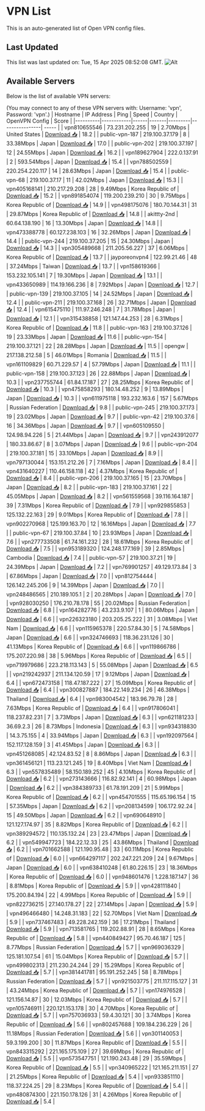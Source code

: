 # VPN List

This is an auto-generated list of Open VPN config files.

## Last Updated

This list was last updated on: Tue, 15 Apr 2025 08:52:08 GMT.
![Alt](https://repobeats.axiom.co/api/embed/186b98318ef1479477931607c1ad7d823f12451f.svg "Repobeats analytics image")

## Available Servers

Below is the list of available VPN servers:

(You may connect to any of these VPN servers with: Username: 'vpn', Password: 'vpn'.)
| Hostname | IP Address | Ping | Speed | Country | OpenVPN Config | Score |
|----------|------------|------|-------|---------|----------------| ----- |
| vpn810655546 | 73.231.202.255 | 19 | 2.70Mbps | United States | [Download 📥](./configs/server_0_US.ovpn) | 18.2 |
| public-vpn-187 | 219.100.37.179 | 8 | 33.38Mbps | Japan | [Download 📥](./configs/server_1_JP.ovpn) | 17.0 |
| public-vpn-202 | 219.100.37.197 | 12 | 24.55Mbps | Japan | [Download 📥](./configs/server_2_JP.ovpn) | 16.2 |
| vpn189627904 | 222.0.137.91 | 2 | 593.54Mbps | Japan | [Download 📥](./configs/server_3_JP.ovpn) | 15.4 |
| vpn788502559 | 220.254.220.117 | 14 | 28.63Mbps | Japan | [Download 📥](./configs/server_4_JP.ovpn) | 15.4 |
| public-vpn-68 | 219.100.37.17 | 11 | 42.02Mbps | Japan | [Download 📥](./configs/server_5_JP.ovpn) | 15.3 |
| vpn405168141 | 210.217.29.208 | 28 | 9.49Mbps | Korea Republic of | [Download 📥](./configs/server_6_KR.ovpn) | 15.2 |
| vpn891854074 | 119.200.239.210 | 30 | 9.75Mbps | Korea Republic of | [Download 📥](./configs/server_7_KR.ovpn) | 14.9 |
| vpn498175076 | 180.70.144.31 | 31 | 29.87Mbps | Korea Republic of | [Download 📥](./configs/server_8_KR.ovpn) | 14.8 |
| akittty-2nd | 60.64.138.190 | 16 | 13.30Mbps | Japan | [Download 📥](./configs/server_9_JP.ovpn) | 14.8 |
| vpn473388778 | 60.127.238.103 | 16 | 32.26Mbps | Japan | [Download 📥](./configs/server_10_JP.ovpn) | 14.4 |
| public-vpn-244 | 219.100.37.205 | 15 | 24.30Mbps | Japan | [Download 📥](./configs/server_11_JP.ovpn) | 14.3 |
| vpn305489668 | 211.205.56.227 | 37 | 6.06Mbps | Korea Republic of | [Download 📥](./configs/server_12_KR.ovpn) | 13.7 |
| jayporeonvpn4 | 122.99.21.46 | 48 | 37.24Mbps | Taiwan | [Download 📥](./configs/server_13_TW.ovpn) | 13.7 |
| vpn158619366 | 153.232.105.141 | 7 | 19.30Mbps | Japan | [Download 📥](./configs/server_14_JP.ovpn) | 13.1 |
| vpn433650989 | 114.19.166.236 | 8 | 7.92Mbps | Japan | [Download 📥](./configs/server_15_JP.ovpn) | 12.7 |
| public-vpn-139 | 219.100.37.105 | 14 | 24.52Mbps | Japan | [Download 📥](./configs/server_16_JP.ovpn) | 12.4 |
| public-vpn-211 | 219.100.37.168 | 26 | 32.71Mbps | Japan | [Download 📥](./configs/server_17_JP.ovpn) | 12.4 |
| vpn615475110 | 111.97.246.248 | 7 | 31.78Mbps | Japan | [Download 📥](./configs/server_18_JP.ovpn) | 12.1 |
| vpn315438858 | 121.147.44.253 | 28 | 6.31Mbps | Korea Republic of | [Download 📥](./configs/server_19_KR.ovpn) | 11.8 |
| public-vpn-163 | 219.100.37.126 | 19 | 23.33Mbps | Japan | [Download 📥](./configs/server_20_JP.ovpn) | 11.6 |
| public-vpn-154 | 219.100.37.121 | 22 | 28.28Mbps | Japan | [Download 📥](./configs/server_21_JP.ovpn) | 11.5 |
| opengw | 217.138.212.58 | 5 | 46.01Mbps | Romania | [Download 📥](./configs/server_22_RO.ovpn) | 11.5 |
| vpn161109829 | 60.71.229.57 | 4 | 57.79Mbps | Japan | [Download 📥](./configs/server_23_JP.ovpn) | 11.1 |
| public-vpn-158 | 219.100.37.123 | 26 | 22.88Mbps | Japan | [Download 📥](./configs/server_24_JP.ovpn) | 10.3 |
| vpn237755744 | 61.84.17.187 | 27 | 28.25Mbps | Korea Republic of | [Download 📥](./configs/server_25_KR.ovpn) | 10.3 |
| vpn475858293 | 180.14.48.252 | 9 | 13.89Mbps | Japan | [Download 📥](./configs/server_26_JP.ovpn) | 10.3 |
| vpn611975118 | 193.232.163.6 | 157 | 5.67Mbps | Russian Federation | [Download 📥](./configs/server_27_RU.ovpn) | 9.8 |
| public-vpn-245 | 219.100.37.173 | 19 | 23.02Mbps | Japan | [Download 📥](./configs/server_28_JP.ovpn) | 9.7 |
| public-vpn-42 | 219.100.37.6 | 16 | 34.36Mbps | Japan | [Download 📥](./configs/server_29_JP.ovpn) | 9.7 |
| vpn605109550 | 124.98.94.226 | 5 | 21.44Mbps | Japan | [Download 📥](./configs/server_30_JP.ovpn) | 9.7 |
| vpn243912077 | 180.33.86.67 | 8 | 3.07Mbps | Japan | [Download 📥](./configs/server_31_JP.ovpn) | 9.6 |
| public-vpn-204 | 219.100.37.181 | 15 | 33.10Mbps | Japan | [Download 📥](./configs/server_32_JP.ovpn) | 8.9 |
| vpn797130044 | 153.151.212.26 | 7 | 7.16Mbps | Japan | [Download 📥](./configs/server_33_JP.ovpn) | 8.4 |
| vpn431640227 | 110.46.158.118 | 42 | 4.37Mbps | Korea Republic of | [Download 📥](./configs/server_34_KR.ovpn) | 8.4 |
| public-vpn-206 | 219.100.37.165 | 15 | 23.70Mbps | Japan | [Download 📥](./configs/server_35_JP.ovpn) | 8.2 |
| public-vpn-183 | 219.100.37.161 | 22 | 45.05Mbps | Japan | [Download 📥](./configs/server_36_JP.ovpn) | 8.2 |
| vpn561559568 | 39.116.164.187 | 39 | 7.31Mbps | Korea Republic of | [Download 📥](./configs/server_37_KR.ovpn) | 7.9 |
| vpn929855853 | 125.132.22.163 | 29 | 9.01Mbps | Korea Republic of | [Download 📥](./configs/server_38_KR.ovpn) | 7.8 |
| vpn902270968 | 125.199.163.70 | 12 | 16.16Mbps | Japan | [Download 📥](./configs/server_39_JP.ovpn) | 7.7 |
| public-vpn-67 | 219.100.37.84 | 10 | 23.93Mbps | Japan | [Download 📥](./configs/server_40_JP.ovpn) | 7.6 |
| vpn277733508 | 61.74.161.232 | 28 | 18.61Mbps | Korea Republic of | [Download 📥](./configs/server_41_KR.ovpn) | 7.5 |
| vpn953189320 | 124.248.177.169 | 39 | 2.85Mbps | Cambodia | [Download 📥](./configs/server_42_KH.ovpn) | 7.4 |
| public-vpn-57 | 219.100.37.21 | 19 | 24.39Mbps | Japan | [Download 📥](./configs/server_43_JP.ovpn) | 7.2 |
| vpn769901257 | 49.129.173.84 | 3 | 67.86Mbps | Japan | [Download 📥](./configs/server_44_JP.ovpn) | 7.0 |
| vpn812754444 | 126.142.245.206 | 9 | 14.39Mbps | Japan | [Download 📥](./configs/server_45_JP.ovpn) | 7.0 |
| vpn248486565 | 210.189.105.1 | 2 | 20.28Mbps | Japan | [Download 📥](./configs/server_46_JP.ovpn) | 7.0 |
| vpn928030250 | 176.210.78.178 | 55 | 20.02Mbps | Russian Federation | [Download 📥](./configs/server_47_RU.ovpn) | 6.8 |
| vpn164282776 | 43.233.9.107 | 1 | 80.06Mbps | Japan | [Download 📥](./configs/server_48_JP.ovpn) | 6.6 |
| vpn226323180 | 203.205.25.222 | 31 | 3.08Mbps | Viet Nam | [Download 📥](./configs/server_49_VN.ovpn) | 6.6 |
| vpn115965378 | 220.57.84.30 | 5 | 74.58Mbps | Japan | [Download 📥](./configs/server_50_JP.ovpn) | 6.6 |
| vpn324746693 | 118.36.231.126 | 30 | 41.13Mbps | Korea Republic of | [Download 📥](./configs/server_51_KR.ovpn) | 6.6 |
| vpn119866786 | 175.207.220.98 | 38 | 5.96Mbps | Korea Republic of | [Download 📥](./configs/server_52_KR.ovpn) | 6.5 |
| vpn719979686 | 223.218.113.143 | 5 | 55.08Mbps | Japan | [Download 📥](./configs/server_53_JP.ovpn) | 6.5 |
| vpn219242937 | 211.134.120.59 | 17 | 9.12Mbps | Japan | [Download 📥](./configs/server_54_JP.ovpn) | 6.4 |
| vpn672473158 | 118.47.187.222 | 27 | 15.09Mbps | Korea Republic of | [Download 📥](./configs/server_55_KR.ovpn) | 6.4 |
| vpn300827887 | 184.22.149.234 | 26 | 46.38Mbps | Thailand | [Download 📥](./configs/server_56_TH.ovpn) | 6.4 |
| vpn983004542 | 183.96.79.78 | 28 | 7.63Mbps | Korea Republic of | [Download 📥](./configs/server_57_KR.ovpn) | 6.4 |
| vpn917806041 | 118.237.82.231 | 7 | 3.73Mbps | Japan | [Download 📥](./configs/server_58_JP.ovpn) | 6.3 |
| vpn621181233 | 36.69.2.3 | 26 | 8.73Mbps | Indonesia | [Download 📥](./configs/server_59_ID.ovpn) | 6.3 |
| vpn934318830 | 14.3.75.155 | 4 | 33.94Mbps | Japan | [Download 📥](./configs/server_60_JP.ovpn) | 6.3 |
| vpn192097564 | 152.117.128.159 | 3 | 41.45Mbps | Japan | [Download 📥](./configs/server_61_JP.ovpn) | 6.3 |
| vpn451268085 | 42.124.83.52 | 8 | 8.86Mbps | Japan | [Download 📥](./configs/server_62_JP.ovpn) | 6.3 |
| vpn361456121 | 113.23.121.245 | 19 | 8.40Mbps | Viet Nam | [Download 📥](./configs/server_63_VN.ovpn) | 6.3 |
| vpn557835489 | 58.150.189.252 | 45 | 4.10Mbps | Korea Republic of | [Download 📥](./configs/server_64_KR.ovpn) | 6.2 |
| vpn273143666 | 116.82.92.141 | 4 | 60.98Mbps | Japan | [Download 📥](./configs/server_65_JP.ovpn) | 6.2 |
| vpn384389733 | 61.78.191.209 | 21 | 5.99Mbps | Korea Republic of | [Download 📥](./configs/server_66_KR.ovpn) | 6.2 |
| vpn454701555 | 115.65.196.154 | 15 | 57.35Mbps | Japan | [Download 📥](./configs/server_67_JP.ovpn) | 6.2 |
| vpn208134599 | 106.172.92.24 | 15 | 49.50Mbps | Japan | [Download 📥](./configs/server_68_JP.ovpn) | 6.2 |
| vpn690648910 | 121.127.174.97 | 35 | 8.82Mbps | Korea Republic of | [Download 📥](./configs/server_69_KR.ovpn) | 6.2 |
| vpn389294572 | 110.135.132.24 | 23 | 23.47Mbps | Japan | [Download 📥](./configs/server_70_JP.ovpn) | 6.2 |
| vpn549947723 | 184.22.12.33 | 25 | 43.86Mbps | Thailand | [Download 📥](./configs/server_71_TH.ovpn) | 6.2 |
| vpn701662588 | 121.190.95.48 | 33 | 60.11Mbps | Korea Republic of | [Download 📥](./configs/server_72_KR.ovpn) | 6.0 |
| vpn664297117 | 202.247.221.209 | 24 | 9.67Mbps | Japan | [Download 📥](./configs/server_73_JP.ovpn) | 6.0 |
| vpn638410248 | 61.80.226.15 | 23 | 18.36Mbps | Korea Republic of | [Download 📥](./configs/server_74_KR.ovpn) | 6.0 |
| vpn948601476 | 1.228.187.147 | 36 | 8.81Mbps | Korea Republic of | [Download 📥](./configs/server_75_KR.ovpn) | 5.9 |
| vpn428111840 | 175.200.84.194 | 22 | 4.99Mbps | Korea Republic of | [Download 📥](./configs/server_76_KR.ovpn) | 5.9 |
| vpn822736215 | 27.140.178.27 | 22 | 27.14Mbps | Japan | [Download 📥](./configs/server_77_JP.ovpn) | 5.9 |
| vpn496466480 | 14.248.31.183 | 22 | 52.70Mbps | Viet Nam | [Download 📥](./configs/server_78_VN.ovpn) | 5.9 |
| vpn737467483 | 49.228.242.159 | 36 | 17.21Mbps | Thailand | [Download 📥](./configs/server_79_TH.ovpn) | 5.9 |
| vpn713581765 | 119.202.88.91 | 28 | 8.65Mbps | Korea Republic of | [Download 📥](./configs/server_80_KR.ovpn) | 5.8 |
| vpn440849427 | 95.70.46.187 | 125 | 8.77Mbps | Russian Federation | [Download 📥](./configs/server_81_RU.ovpn) | 5.7 |
| vpn969036329 | 125.181.107.54 | 61 | 15.04Mbps | Korea Republic of | [Download 📥](./configs/server_82_KR.ovpn) | 5.7 |
| vpn499802313 | 211.230.24.244 | 29 | 15.29Mbps | Korea Republic of | [Download 📥](./configs/server_83_KR.ovpn) | 5.7 |
| vpn381441781 | 95.191.252.245 | 58 | 8.78Mbps | Russian Federation | [Download 📥](./configs/server_84_RU.ovpn) | 5.7 |
| vpn921503775 | 211.117.115.127 | 31 | 43.24Mbps | Korea Republic of | [Download 📥](./configs/server_85_KR.ovpn) | 5.7 |
| vpn174976528 | 121.156.14.87 | 30 | 12.03Mbps | Korea Republic of | [Download 📥](./configs/server_86_KR.ovpn) | 5.7 |
| vpn105746911 | 220.121.153.178 | 30 | 4.70Mbps | Korea Republic of | [Download 📥](./configs/server_87_KR.ovpn) | 5.7 |
| vpn757036933 | 59.4.30.121 | 30 | 3.74Mbps | Korea Republic of | [Download 📥](./configs/server_88_KR.ovpn) | 5.6 |
| vpn802457688 | 109.184.236.229 | 26 | 11.18Mbps | Russian Federation | [Download 📥](./configs/server_89_RU.ovpn) | 5.6 |
| vpn301140053 | 59.3.199.200 | 30 | 11.87Mbps | Korea Republic of | [Download 📥](./configs/server_90_KR.ovpn) | 5.5 |
| vpn843315292 | 221.165.175.109 | 27 | 39.69Mbps | Korea Republic of | [Download 📥](./configs/server_91_KR.ovpn) | 5.5 |
| vpn573547751 | 121.190.243.48 | 29 | 35.59Mbps | Korea Republic of | [Download 📥](./configs/server_92_KR.ovpn) | 5.5 |
| vpn340965222 | 121.165.211.151 | 27 | 21.25Mbps | Korea Republic of | [Download 📥](./configs/server_93_KR.ovpn) | 5.4 |
| vpn933851110 | 118.37.224.25 | 29 | 8.23Mbps | Korea Republic of | [Download 📥](./configs/server_94_KR.ovpn) | 5.4 |
| vpn480874300 | 221.150.178.126 | 31 | 4.26Mbps | Korea Republic of | [Download 📥](./configs/server_95_KR.ovpn) | 5.4 |
